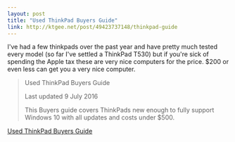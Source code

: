 ```yaml
---
layout: post
title: "Used ThinkPad Buyers Guide"
link: http://ktgee.net/post/49423737148/thinkpad-guide
---
```


I've had a few thinkpads over the past year and have pretty much tested every model (so far I've settled a ThinkPad T530) but if you're sick of spending the Apple tax these are very nice computers for the price. $200 or even less can get you a very nice computer. 


> Used ThinkPad Buyers Guide
> 
> Last updated 9 July 2016
> 
> This Buyers guide covers ThinkPads new enough to fully support Windows 10 with all updates and costs under $500.
> 
> 


[Used ThinkPad Buyers Guide](http://ktgee.net/post/49423737148/thinkpad-guide)

